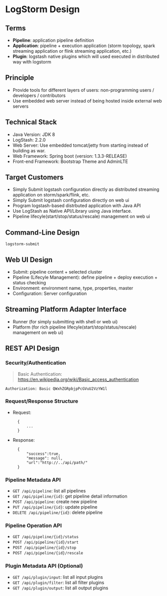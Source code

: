 # LogStorm Design

## Terms
* __Pipeline__: application pipeline definition
* __Application__: pipeline + execution application (storm topology, spark streaming application or flink streaming application, etc.)
* __Plugin__: logstash native plugins which will used executed in distributed way with logstorm

## Principle
* Provide tools for different layers of users: non-programming users / developers / contributors
* Use embedded web server instead of being hosted inside external web servers

## Technical Stack
* Java Version: JDK 8
* LogStash: 2.2.0
* Web Server: Use embedded tomcat/jetty from starting instead of building as war.
* Web Framework: Spring boot (version: 1.3.3-RELEASE)
* Front-end Framework: Bootstrap Theme and AdminLTE

## Target Customers
* Simply Submit logstash configuration directly as distributed streaming application on storm/spark/flink, etc.
* Simply Submit logstash configuration directly on web ui
* Program logstash-based distrbuted application with Java API
* Use LogStash as Native API/Library using Java interface.
* Pipeline  lifecyle(start/stop/status/rescale) management on web ui

## Command-Line Design

`logstorm-submit`

## Web UI Design
* Submit: pipeline content + selected cluster
* Pipeline (Lifecyle Management): define pipeline + deploy execution + status checking
* Environment: environment name, type, properties, master
* Configuration: Server configuration

## Streaming Platform Adapter Interface
* Runner (for simply submitting with shell or web ui)
* Platform (for rich pipeline  lifecyle(start/stop/status/rescale) management on web ui)

## REST API Design

### Security/Authentication
> Basic Authentication: https://en.wikipedia.org/wiki/Basic_access_authentication
	
	Authorization: Basic QWxhZGRpbjpPcGVuU2VzYW1l
	
### Request/Response Structure
* Request:
	
	    {
		    ...
	    }

* Response:
	
	    {
		    "success":true,
		    "message": null,
		    "url":"http://../api/path/"
	    }

### Pipeline Metadata API
* `GET /api/pipeline`: list all pipelines
* `GET /api/pipeline/{id}`: get pipeline detail information
* `POST /api/pipeline`: create new pipeline 
* `PUT /api/pipeline/{id}`: update pipeline
* `DELETE /api/pipeline/{id}`: delete pipeline

### Pipeline Operation API
* `GET /api/pipeline/{id}/status`
* `POST /api/pipeline/{id}/start`
* `POST /api/pipeline/{id}/stop`
* `POST /api/pipeline/{id}/rescale`

### Plugin Metadata API (Optional)
* `GET /api/plugin/input`: list all input plugins
* `GET /api/plugin/filter`: list all filter plugins
* `GET /api/plugin/output`: list all output plugins
